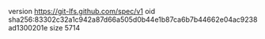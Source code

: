 version https://git-lfs.github.com/spec/v1
oid sha256:83302c32a1c942a87d66a505d0b44e1b87ca6b7b44662e04ac9238ad1300201e
size 5714
